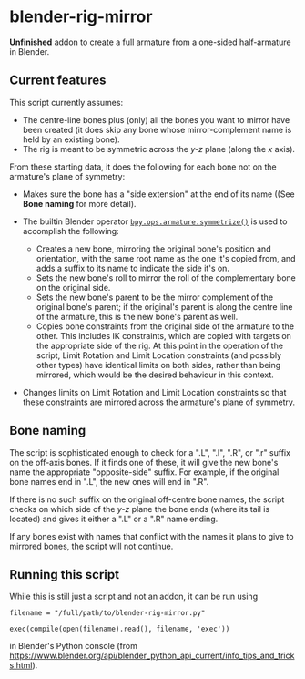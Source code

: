 # blender-rig-mirror
**Unfinished** addon to create a full armature from a one-sided half-armature in Blender.

## Current features

This script currently assumes:

* The centre-line bones plus (only) all the bones you want to mirror have been created (it does skip any bone whose mirror-complement name is held by an existing bone).
* The rig is meant to be symmetric across the *y-z* plane (along the *x* axis).

From these starting data, it does the following for each bone not on the armature's plane of symmetry:

* Makes sure the bone has a "side extension" at the end of its name ((See **Bone naming** for more detail).



* The builtin Blender operator [`bpy.ops.armature.symmetrize()`](https://www.blender.org/api/blender_python_api_current/bpy.ops.armature.html?highlight=symmetrize#bpy.ops.armature.symmetrize) is used to accomplish the following:
  * Creates a new bone, mirroring the original bone's position and orientation, with the same root name as the one it's copied from, and adds a suffix to its name to indicate the side it's on.
  * Sets the new bone's roll to mirror the roll of the complementary bone on the original side.
  * Sets the new bone's parent to be the mirror complement of the original bone's parent; if the original's parent is along the centre line of the armature, this is the new bone's parent as well.
  * Copies bone constraints from the original side of the armature to the other. This includes IK constraints, which are copied with targets on the appropriate side of the rig. At this point in the operation of the script, Limit Rotation and Limit Location constraints (and possibly other types) have identical limits on both sides, rather than being mirrored, which would be the desired behaviour in this context.


* Changes limits on Limit Rotation and Limit Location constraints so that these constraints are mirrored across the armature's plane of symmetry.


## Bone naming

The script is sophisticated enough to check for a ".L", ".l", ".R", or ".r" suffix on the off-axis bones. If it finds one of these, it will give the new bone's name the appropriate "opposite-side" suffix. For example, if the original bone names end in ".L", the new ones will end in ".R".

If there is no such suffix on the original off-centre bone names, the script checks on which side of the *y-z* plane the bone ends (where its tail is located) and gives it either a ".L" or a ".R" name ending.

If any bones exist with names that conflict with the names it plans to give to mirrored bones, the script will not continue.

## Running this script

While this is still just a script and not an addon, it can be run using

```
filename = "/full/path/to/blender-rig-mirror.py"
```

```
exec(compile(open(filename).read(), filename, 'exec'))
```

in Blender's Python console (from https://www.blender.org/api/blender_python_api_current/info_tips_and_tricks.html).
